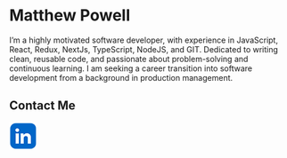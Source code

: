 # Matthew Powell

I’m a highly motivated software developer, with experience in JavaScript, React,
Redux, NextJs, TypeScript, NodeJS, and GIT. Dedicated to writing clean, reusable
code, and passionate about problem-solving and continuous learning. I am seeking
a career transition into software development from a background in production
management.

## Contact Me

<a href="https://www.linkedin.com/in/matt-powell2784/"><img src="./linked_in_logo.png" alt="LinkedIn Logo"></a>
